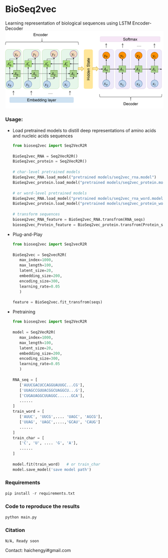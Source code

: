 # BioSeq2vec
Learning representation of biological sequences using LSTM Encoder-Decoder
![BioSeq2vec](bioseq2vec/img/model.png) 

### Usage:

* Load pretrained models to distill deep representations of amino acids and nucleic acids sequences

  ```python
  from bioseq2vec import Seq2VecR2R

  BioSeq2vec_RNA = Seq2VecR2R()
  BioSeq2vec_protein = Seq2VecR2R()

  # char-level pretrained models
  BioSeq2vec_RNA.load_model("pretrained models/seq2vec_rna.model")
  BioSeq2vec_protein.load_model("pretrained models/seq2vec_protein.model")

  # or word-level pretrained models
  BioSeq2vec_RNA.load_model("pretrained models/seq2vec_rna_word.model")
  BioSeq2vec_protein.load_model("pretrained models/seq2vec_protein_word.model")

  # transform sequences
  bioseq2vec_RNA_feature = BioSeq2vec_RNA.transfrom(RNA_seqs)
  bioseq2vec_Protein_feature = BioSeq2vec_protein.transfrom(Protein_seqs)
  ```
* Plug-and-Play
  
  ```python
  from bioseq2vec import Seq2vecR2R

  BioSeq2vec = Seq2vecR2R(
     max_index=1000,
     max_length=100,
     latent_size=20,
     embedding_size=200,
     encoding_size=300,
     learning_rate=0.05
     )

  feature = BioSeq2vec.fit_transfrom(seqs)
  ```
* Pretraining
  
  ```python
  from bioseq2vec import Seq2VecR2R

  model = Seq2VecR2R(
     max_index=1000,
     max_length=100,
     latent_size=20,
     embedding_size=200,
     encoding_size=300,
     learning_rate=0.05
     )

  RNA_seq = [
     ['AUUCGACUCCAGGUAUUGC...CG'],
     ['UUAGCCGUUACGGCUAGGCU...G'],
     ['CUGAUAGGCUUAGGC......GCA'], 
     ......
  ]
  train_word = [
     ['AUUC', 'UUCG',.... 'UAGC', 'AGCG'],
     ['UUAG', 'UAGC',....,'GCAU', 'CAUG']
     ......
  ]
  train_char = [
     ['C', 'U', .... 'G', 'A'],
     ......
  ]

  model.fit(train_word)   # or train_char
  model.save_model('save model path')
  ```

### Requirements

```python
pip install -r requirements.txt
```
### Code to reproduce the results
```python
python main.py
```
### Citation
```
N/A, Ready soon
```
Contact: haichengyi#gmail.com